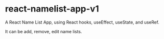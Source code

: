 # react-namelist-app-v1

A React Name List App, using React hooks, useEffect, useState, and useRef. 

It can be add, remove, edit name lists.

